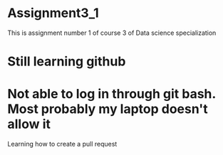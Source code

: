 # Assignment3_1
This is assignment number 1 of course 3 of Data science specialization 
# Still learning github
# Not able to log in through git bash. Most probably my laptop doesn't allow it
Learning how to create a pull request
